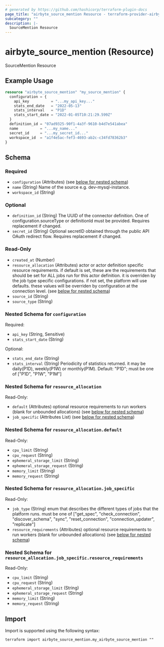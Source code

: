 ```yaml
---
# generated by https://github.com/hashicorp/terraform-plugin-docs
page_title: "airbyte_source_mention Resource - terraform-provider-airbyte"
subcategory: ""
description: |-
  SourceMention Resource
---
```


# airbyte_source_mention (Resource)

SourceMention Resource

## Example Usage

```terraform
resource "airbyte_source_mention" "my_source_mention" {
  configuration = {
    api_key          = "...my_api_key..."
    stats_end_date   = "2022-05-13"
    stats_interval   = "P1D"
    stats_start_date = "2022-01-05T10:21:29.599Z"
  }
  definition_id = "07ad9325-90f1-4a3f-9610-b4d7e541abea"
  name          = "...my_name..."
  secret_id     = "...my_secret_id..."
  workspace_id  = "a1f4e5ac-fef3-4693-ab2c-c34fd78362b3"
}
```

<!-- schema generated by tfplugindocs -->
## Schema

### Required

- `configuration` (Attributes) (see [below for nested schema](#nestedatt--configuration))
- `name` (String) Name of the source e.g. dev-mysql-instance.
- `workspace_id` (String)

### Optional

- `definition_id` (String) The UUID of the connector definition. One of configuration.sourceType or definitionId must be provided. Requires replacement if changed.
- `secret_id` (String) Optional secretID obtained through the public API OAuth redirect flow. Requires replacement if changed.

### Read-Only

- `created_at` (Number)
- `resource_allocation` (Attributes) actor or actor definition specific resource requirements. if default is set, these are the requirements that should be set for ALL jobs run for this actor definition. it is overriden by the job type specific configurations. if not set, the platform will use defaults. these values will be overriden by configuration at the connection level. (see [below for nested schema](#nestedatt--resource_allocation))
- `source_id` (String)
- `source_type` (String)

<a id="nestedatt--configuration"></a>
### Nested Schema for `configuration`

Required:

- `api_key` (String, Sensitive)
- `stats_start_date` (String)

Optional:

- `stats_end_date` (String)
- `stats_interval` (String) Periodicity of statistics returned. it may be daily(P1D), weekly(P1W) or monthly(P1M). Default: "P1D"; must be one of ["P1D", "P1W", "P1M"]


<a id="nestedatt--resource_allocation"></a>
### Nested Schema for `resource_allocation`

Read-Only:

- `default` (Attributes) optional resource requirements to run workers (blank for unbounded allocations) (see [below for nested schema](#nestedatt--resource_allocation--default))
- `job_specific` (Attributes List) (see [below for nested schema](#nestedatt--resource_allocation--job_specific))

<a id="nestedatt--resource_allocation--default"></a>
### Nested Schema for `resource_allocation.default`

Read-Only:

- `cpu_limit` (String)
- `cpu_request` (String)
- `ephemeral_storage_limit` (String)
- `ephemeral_storage_request` (String)
- `memory_limit` (String)
- `memory_request` (String)


<a id="nestedatt--resource_allocation--job_specific"></a>
### Nested Schema for `resource_allocation.job_specific`

Read-Only:

- `job_type` (String) enum that describes the different types of jobs that the platform runs. must be one of ["get_spec", "check_connection", "discover_schema", "sync", "reset_connection", "connection_updater", "replicate"]
- `resource_requirements` (Attributes) optional resource requirements to run workers (blank for unbounded allocations) (see [below for nested schema](#nestedatt--resource_allocation--job_specific--resource_requirements))

<a id="nestedatt--resource_allocation--job_specific--resource_requirements"></a>
### Nested Schema for `resource_allocation.job_specific.resource_requirements`

Read-Only:

- `cpu_limit` (String)
- `cpu_request` (String)
- `ephemeral_storage_limit` (String)
- `ephemeral_storage_request` (String)
- `memory_limit` (String)
- `memory_request` (String)

## Import

Import is supported using the following syntax:

```shell
terraform import airbyte_source_mention.my_airbyte_source_mention ""
```
